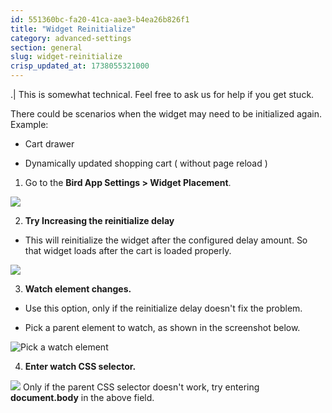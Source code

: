 ```yaml
---
id: 551360bc-fa20-41ca-aae3-b4ea26b826f1
title: "Widget Reinitialize"
category: advanced-settings
section: general
slug: widget-reinitialize
crisp_updated_at: 1738055321000
---
```


.| This is somewhat technical. Feel free to ask us for help if you get stuck.

There could be scenarios when the widget may need to be initialized again. Example:

* Cart drawer

* Dynamically updated shopping cart ( without page reload )

1. Go to the **Bird App Settings > Widget Placement**.

![](https://storage.crisp.chat/users/helpdesk/website/ca826b447482b000/widgetplacementmenu_dw7trx.png)

2. **Try Increasing the reinitialize delay**

* This will reinitialize the widget after the configured delay amount. So that widget loads after the cart is loaded properly.

![](https://storage.crisp.chat/users/helpdesk/website/ca826b447482b000/screenshot-2024-12-24-141409_1avom3b.png)

3. **Watch element changes.**

* Use this option, only if the reinitialize delay doesn't fix the problem.

* Pick a parent element to watch, as shown in the screenshot below.

![Pick a watch element](https://storage.crisp.chat/users/helpdesk/website/ca826b447482b000/screenshot-2023-09-27-at-51448_13iy5av.png)

4. **Enter watch CSS selector.**

![](https://storage.crisp.chat/users/helpdesk/website/ca826b447482b000/screenshot-2024-12-24-141511_99pwqt.png)
Only if the parent CSS selector doesn't work, try entering **document.body** in the above field.
